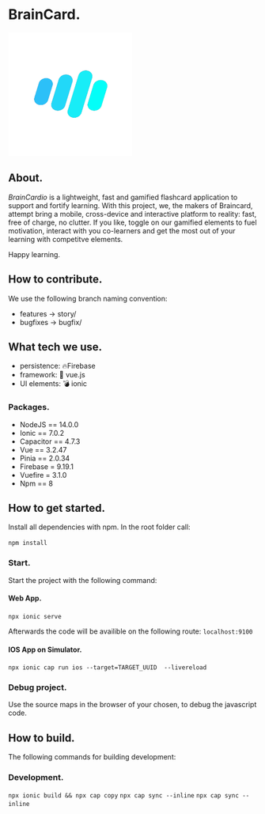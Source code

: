 # BrainCard.

<img src="https://raw.githubusercontent.com/BernS97/Braincardio/main/src/assets/images/logo.png" 
     width="250" height="250" />

## About.

_BrainCardio_ is a lightweight, fast and gamified flashcard application to support and fortify learning.
With this project, we, the makers of Braincard, attempt bring a mobile, cross-device and interactive platform to reality: fast, free of charge, no clutter. If you like, toggle on our gamified elements to fuel motivation, interact with you co-learners and get the most out of your learning with competitve elements.

Happy learning.

## How to contribute.

We use the following branch naming convention:

- features -> story/
- bugfixes -> bugfix/

## What tech we use.

- persistence: :fire:Firebase
- framework: :eyes: vue.js
- UI elements: :bomb: ionic

### Packages.

- NodeJS == 14.0.0
- Ionic == 7.0.2
- Capacitor == 4.7.3
- Vue == 3.2.47
- Pinia == 2.0.34
- Firebase = 9.19.1
- Vuefire = 3.1.0
- Npm == 8

## How to get started.

Install all dependencies with npm. 
In the root folder call:

`npm install`

### Start.

Start the project with the following command:

#### Web App.

`npx ionic serve`

Afterwards the code will be availible on the following route:
`localhost:9100`

#### IOS App on Simulator.

`npx ionic cap run ios --target=TARGET_UUID  --livereload `

### Debug project.

Use the source maps in the browser of your chosen, to debug the javascript code.

## How to build.

The following commands for building development:

### Development.

`npx ionic build && npx cap copy`
`npx cap sync --inline`
`npx cap sync --inline`
